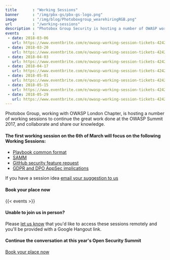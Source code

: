 ```yaml
---
title       : "Working Sessions"
banner      : "/img/pbx-gs/pbx-gs-logo.png"
image       : "/img/blog/Photoboxgroup_wearehiringRGB.png"
url         : "/working-sessions"
description : "Photobox Group Security is hosting a number of OWASP working sessions to discuss the hot topics in industy."
events      :
 - date: 2018-03-06
   url: https://www.eventbrite.com/e/owasp-working-session-tickets-42421848892
 - date: 2018-03-20
   url: https://www.eventbrite.com/e/owasp-working-session-tickets-42421937156
 - date: 2018-04-03
   url: https://www.eventbrite.com/e/owasp-working-session-tickets-42421966243
 - date: 2018-04-17
   url: https://www.eventbrite.com/e/owasp-working-session-tickets-42421966243
 - date: 2018-05-01
   url: https://www.eventbrite.com/e/owasp-working-session-tickets-42422060525
 - date: 2018-05-15
   url: https://www.eventbrite.com/e/owasp-working-session-tickets-42422098639
 - date: 2018-05-29
   url: https://www.eventbrite.com/e/owasp-working-session-tickets-42422146783
---
```

Photobox Group, working with OWASP London Chapter, is hosting a number of working sessions to continue the great work done at the OWASP Summit 2017, and collaborate and share our knowledge.

#### The first working session on the 6th of March will focus on the following Working Sessions:

  - [Playbook common format](https://owaspsummit.org/Outcomes/Playbooks/Playbooks-Common-Format.html)
  - [SAMM](https://owaspsummit.org/Outcomes/OwaspSAMM/OWASP-SAMM.html)
  - [GitHub security feature request](https://owaspsummit.org/Outcomes/GitHub-Security-Feature-Request.html)
  - [GDPR and DPO AppSec implications](https://owaspsummit.org/Outcomes/CISO/GDPR-letter.html)
  
If you have a session idea [email your suggestion to us](mailto:project-cx@photobox.com)
  
#### Book your place now

{{< events >}}
  
#### Unable to join us in person?
Please [let us know](mailto:project-cx@photobox.com) that you'd like to access these sessions remotely and you'll be provided with a Google Hangout link.

#### Continue the conversation at this year's Open Security Summit
[Book your place now](https://www.eventbrite.co.uk/e/open-security-summit-tickets-42524734626)
